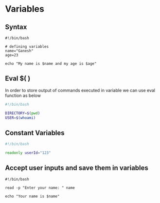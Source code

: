 # Variables

## Syntax

```
#!/bin/bash

# defining variables
name="Ganesh"
age=23

echo "My name is $name and my age is $age"
```

## Eval $( )

In order to store output of commands executed in variable we can use eval function as below

```bash
#!/bin/bash

DIRECTORY=$(pwd)
USER=$(whoami)
```

## Constant Variables

```bash
#!/bin/bash

readonly userId="123"
```

## Accept user inputs and save them in variables

```
#!/bin/bash

read -p "Enter your name: " name

echo "Your name is $name"
```
